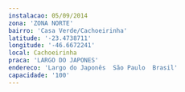 ```yaml
---
instalacao: 05/09/2014
zona: 'ZONA NORTE'
bairro: 'Casa Verde/Cachoeirinha'
latitude: '-23.4738711'
longitude: '-46.6672241'
local: Cachoeirinha
praca: 'LARGO DO JAPONES'
endereco: 'Largo do Japonês  São Paulo  Brasil'
capacidade: '100'
---
```

